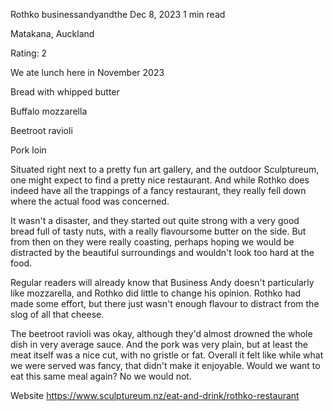 Rothko
businessandyandthe
Dec 8, 2023
1 min read

Matakana, Auckland

Rating: 2

We ate lunch here in November 2023

Bread with whipped butter

Buffalo mozzarella

Beetroot ravioli

Pork loin

Situated right next to a pretty fun art gallery, and the outdoor Sculptureum, one might expect to find a pretty nice restaurant. And while Rothko does indeed have all the trappings of a fancy restaurant, they really fell down where the actual food was concerned. 

It wasn't a disaster, and they started out quite strong with a very good bread full of tasty nuts, with a really flavoursome butter on the side. But from then on they were really coasting, perhaps hoping we would be distracted by the beautiful surroundings and wouldn't look too hard at the food. 

Regular readers will already know that Business Andy doesn't particularly like mozzarella, and Rothko did little to change his opinion. Rothko had made some effort, but there just wasn't enough flavour to distract from the slog of all that cheese.

The beetroot ravioli was okay, although they'd almost drowned the whole dish in very average sauce. And the pork was very plain, but at least the meat itself was a nice cut, with no gristle or fat. Overall it felt like while what we were served was fancy, that didn't make it enjoyable. Would we want to eat this same meal again? No we would not. 

Website https://www.sculptureum.nz/eat-and-drink/rothko-restaurant